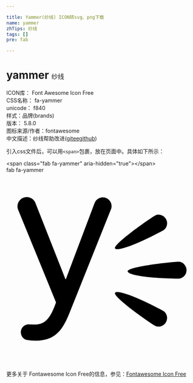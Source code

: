 ```yaml
---

title: Yammer(纱线) ICON转svg、png下载
name: yammer
zhTips: 纱线
tags: []
pre: fab

---
```


# yammer  <small style="font-size: 60%;font-weight: 100">纱线</small>


<div class="detail-page">
<p>
<span>
ICON库：
<span class="badge-secondary badge">Font Awesome Icon Free</span> 
</span>
<br/>
<span>
CSS名称：
<span class="badge-secondary badge">fa-yammer</span> 
</span>
<br/>
<span>
unicode：
<span class="badge-secondary badge">f840</span> 
<copy-btn content='f840' btn-title=""></copy-btn>
<copy-btn :content='String.fromCodePoint(parseInt("f840", 16))' btn-title="复制U"></copy-btn>
</span><br/><span>样式：<span class="badge-light badge">品牌(brands)</span></span>
<br/>
<span>
版本：
<span class="badge-secondary badge">5.8.0</span> 
</span>
<br/>
<span>图标来源/作者：<span class="badge-light badge">fontawesome</span></span> 
<br/>
<span class="zh-detail">中文描述：<span class="badge-primary badge">纱线</span><span class="help-link"><span>帮助改进</span>(<a href="https://gitee.com/liuwave/icon-helper/edit/master/json/fontawesome/brands/yammer.json" target="_blank" rel="noopener noreferrer">gitee</a><a href="https://github.com/liuwave/icon-helper/edit/master/json/fontawesome/brands/yammer.json" target="_blank" rel="noopener noreferrer">github</a></span>)</span><br/>
</p>
</div>
<div class="alert alert-dark">
  <i class="fab fa-yammer fa-xs"></i>
  <i class="fab fa-yammer fa-sm"></i>
  <i class="fab fa-yammer fa-lg"></i>
  <i class="fab fa-yammer fa-2x"></i>
  <i class="fab fa-yammer fa-3x"></i>
  <i class="fab fa-yammer fa-5x"></i>
  <i class="fab fa-yammer fa-7x"></i>
</div>
<div>
  <p>引入css文件后，可以用<code>&lt;span&gt;</code>包裹，放在页面中。具体如下所示：    
  </p>
  <div class="alert alert-primary" style="font-size: 14px">
    &lt;span class="fab fa-yammer" aria-hidden="true"&gt;&lt;/span&gt;
    <copy-btn content='<span class="fab fa-yammer" aria-hidden="true"></span>'></copy-btn>
  </div>
  <div class="alert alert-secondary">
    <i class="fab fa-yammer"
    style="font-size: 24px"
    aria-hidden="true"></i> fab fa-yammer
    <copy-btn content="fab fa-yammer" btn-title="复制图标名称"></copy-btn>
  </div>
</div>
<div id="svg" class="svg-wrap">
<svg xmlns="http://www.w3.org/2000/svg" viewBox="0 0 512 512"><path d="M421.78 152.17A23.06 23.06 0 0 0 400.9 112c-.83.43-1.71.9-2.63 1.4-15.25 8.4-118.33 80.62-106.69 88.77s82.04-23.61 130.2-50zm0 217.17c-48.16-26.38-118.64-58.1-130.2-50s91.42 80.35 106.69 88.74c.92.51 1.8 1 2.63 1.41a23.07 23.07 0 0 0 20.88-40.15zM464.21 237c-.95 0-1.95-.06-3-.06-17.4 0-142.52 13.76-136.24 26.51s83.3 18.74 138.21 18.76a23 23 0 0 0 1-45.21zM31 96.65a24.88 24.88 0 0 1 46.14-18.4l81 205.06h1.21l77-203.53a23.52 23.52 0 0 1 44.45 15.27L171.2 368.44C152.65 415.66 134.08 448 77.91 448a139.67 139.67 0 0 1-23.81-1.95 21.31 21.31 0 0 1 6.9-41.77c.66.06 10.91.66 13.86.66 30.47 0 43.74-18.94 58.07-59.41z"/></svg>
</div>
<detail full-name='fa-yammer'></detail>
    
<div><p>更多关于  Fontawesome Icon Free的信息，参见：<a target="_blank" href="https://iconhelper.cn/fontawesome.html">Fontawesome Icon Free</a>
</p></div>
